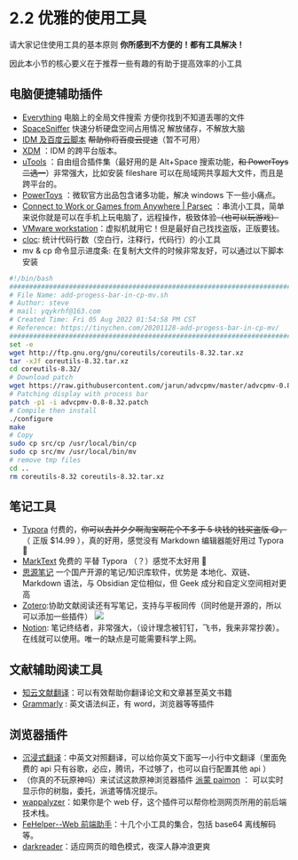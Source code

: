 # 2.2 优雅的使用工具

请大家记住使用工具的基本原则 <strong>你所感到不方便的！都有工具解决！</strong>

因此本小节的核心要义在于推荐一些有趣的有助于提高效率的小工具
## 电脑便捷辅助插件
- [Everything](https://www.voidtools.com/zh-cn/downloads/) 电脑上的全局文件搜索 方便你找到不知道丢哪的文件
- [SpaceSniffer](http://www.uderzo.it/main_products/space_sniffer/download.html) 快速分析硬盘空间占用情况 解放储存，不解放大脑
- [IDM 及百度云脚本](https://greasyfork.org/zh-CN/scripts/436446-%E7%BD%91%E7%9B%98%E7%9B%B4%E9%93%BE%E4%B8%8B%E8%BD%BD%E5%8A%A9%E6%89%8B) <del>帮助你将百度云提速</del>（暂不可用）
- [XDM](https://github.com/subhra74/xdm) ：IDM 的跨平台版本。
- [uTools](https://www.u.tools/) ：自由组合插件集（最好用的是 Alt+Space 搜索功能，<del>和 PowerToys 二选一</del>）非常强大，比如安装 fileshare 可以在局域网共享超大文件，而且是跨平台的。
- [PowerToys](https://github.com/microsoft/PowerToys) ：微软官方出品包含诸多功能，解决 windows 下一些小痛点。
- [Connect to Work or Games from Anywhere | Parsec](https://parsec.app/) ：串流小工具，简单来说你就是可以在手机上玩电脑了，远程操作，极致体验<del>（也可以玩游戏）</del>
- [VMware workstation](../3.%E7%BC%96%E7%A8%8B%E6%80%9D%E7%BB%B4%E4%BD%93%E7%B3%BB%E6%9E%84%E5%BB%BA/3.Y.1VMware%E7%9A%84%E5%AE%89%E8%A3%85%E4%B8%8E%E5%AE%89%E8%A3%85Ubuntu22.04%E7%B3%BB%E7%BB%9F.md)：虚拟机就用它！但是最好自己找找盗版，正版要钱。
- [cloc](https://github.com/AlDanial/cloc): 统计代码行数（空白行，注释行，代码行）的小工具
- mv & cp 命令显示进度条: 在复制大文件的时候非常友好，可以通过以下脚本安装

```bash
#!/bin/bash
#########################################################################
# File Name: add-progess-bar-in-cp-mv.sh
# Author: steve
# mail: yqykrhf@163.com
# Created Time: Fri 05 Aug 2022 01:54:58 PM CST
# Reference: https://tinychen.com/20201128-add-progess-bar-in-cp-mv/
#########################################################################
set -e
wget http://ftp.gnu.org/gnu/coreutils/coreutils-8.32.tar.xz
tar -xJf coreutils-8.32.tar.xz
cd coreutils-8.32/
# Download patch
wget https://raw.githubusercontent.com/jarun/advcpmv/master/advcpmv-0.8-8.32.patch
# Patching display with process bar
patch -p1 -i advcpmv-0.8-8.32.patch
# Compile then install
./configure
make
# Copy
sudo cp src/cp /usr/local/bin/cp
sudo cp src/mv /usr/local/bin/mv
# remove tmp files
cd ..
rm coreutils-8.32 coreutils-8.32.tar.xz
```

## 笔记工具
- [Typora](https://typora.io/) 付费的，<del>你可以去并夕夕啊淘宝啊花个不多于 5 块钱的钱买盗版 😋，</del>（ 正版 $14.99 ），真的好用，感觉没有 Markdown 编辑器能好用过 Typora🤥
- [MarkText](https://github.com/marktext/marktext) 免费的 平替 Typora （？）感觉不太好用 😤
- [思源笔记](https://b3log.org/siyuan/) 一个国产开源的笔记/知识库软件，优势是 本地化、双链、Markdown 语法，与 Obsidian 定位相似，但 Geek 成分和自定义空间相对更高
- [Zotero](https://www.zotero.org/):协助文献阅读还有写笔记，支持与平板同传（同时他是开源的，所以可以添加一些插件）
![](https://pic-hdu-cs-wiki-1307923872.cos.ap-shanghai.myqcloud.com/boxcnO1PEsVd4KY7reeU64spShf.jpg)
- [Notion](http://notion.so): 笔记终结者，非常强大，（设计理念被钉钉，飞书，我来非常抄袭）。在线就可以使用。唯一的缺点是可能需要科学上网。
## 文献辅助阅读工具

- [知云文献翻译](https://www.zhiyunwenxian.cn/)：可以有效帮助你翻译论文和文章甚至英文书籍
- [Grammarly](https://www.grammarly.com/) : 英文语法纠正，有 word，浏览器等等插件

## 浏览器插件

- [沉浸式翻译](https://immersive-translate.owenyoung.com/installation)：中英文对照翻译，可以给你英文下面写一小行中文翻译（里面免费的 api 只有谷歌，必应，腾讯，不过够了，也可以自行配置其他 api ）
- （你真的不玩原神吗）来试试这款原神浏览器插件 [派蒙 paimon](https://github.com/daidr/paimon-webext) ： 可以实时显示你的树脂，委托，派遣等情况提示。
- [wappalyzer](https://www.wappalyzer.com/)：如果你是个 web 仔，这个插件可以帮你检测网页所用的前后端技术栈。
- [FeHelper--Web 前端助手](https://github.com/zxlie/FeHelper)：十几个小工具的集合，包括 base64 离线解码等。
- [darkreader](https://github.com/darkreader/darkreader)：适应网页的暗色模式，夜深人静冲浪更爽

